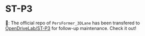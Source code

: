 # ST-P3
:microphone:: The official repo of `PersFormer_3DLane` has been transfered to [OpenDriveLab/ST-P3](https://github.com/OpenDriveLab/ST-P3) for follow-up maintenance. Check it out!
